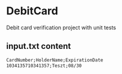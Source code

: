 # DebitCard
 Debit card verification project with unit tests

## input.txt content

``` input.txt
CardNumber;HolderName;ExpirationDate
1034135710341357;Teszt;08/30
```
